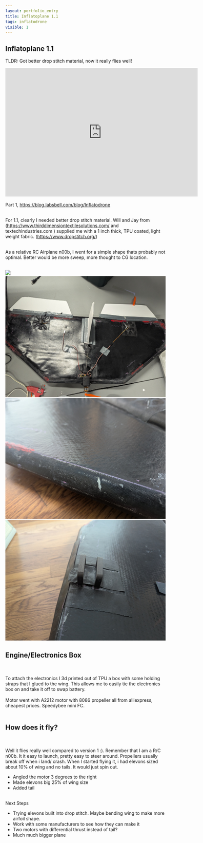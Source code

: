 ```yaml
---
layout: portfolio_entry
title: Inflatoplane 1.1
tags: inflatodrone
visible: 1
---
```


## Inflatoplane 1.1

TLDR: Got better drop stitch material, now it really flies well! 

<iframe width="600" height="400"
src="https://www.youtube.com/embed/etC2IrYUyDo?si=Y_YmFpVxl7CYjiJw"
title="YouTube video player"
frameborder="0"
allow="accelerometer; autoplay; clipboard-write; encrypted-media; gyroscope; picture-in-picture; web-share"
allowfullscreen></iframe>

Part 1, https://blog.labsbell.com/blog/Inflatodrone <br><br>

For 1.1, clearly I needed better drop stitch material. Will and Jay from (https://www.thirddimensiontextilesolutions.com/ and textechindustries.com ) supplied me with a 1 inch thick, TPU coated, light weight fabric. (https://www.dropstitch.org/) <br><br>

As a relative RC Airplane n00b, I went for a simple shape thats probably not optimal. Better would be more sweep, more thought to CG location. <br><br>

<img src ="../img/inflatoplane11drawing.jpg" width=500/>

<img src ="../img/inflatoplane11_1.jpg" width=500/>
<img src ="../img/inflatoplane11_2.jpg" width=500/>
<img src ="../img/inflatoplane11_3.jpg" width=500/>

## Engine/Electronics Box
<br><br>
To attach the electronics I 3d printed out of TPU a box with some holding straps that I glued to the wing. This allows me to easily tie the electronics box on and take it off to swap battery. 
<br><br>
Motor went with A2212 motor with 8086 propeller all from alliexpress, cheapest prices. Speedybee mini FC. 
<br><br>

## How does it fly? 
<br><br>
Well it flies really well compared to version 1 :). Remember that I am a R/C n00b. It it easy to launch, pretty easy to steer around. Propellers usually break off when i land/ crash. When I started flying it, i had elevons sized about 10% of wing and no tails. It would just spin out. 
<br>

* Angled the motor 3 degrees to the right
*  Made elevons big 25% of wing size
* Added tail

<br>
Next Steps <br>

* Trying elevons built into drop stitch. Maybe bending wing to make more airfoil shape. 
* Work with some manufacturers to see how they can make it
* Two motors with differential thrust instead of tail?
* Much much bigger plane
